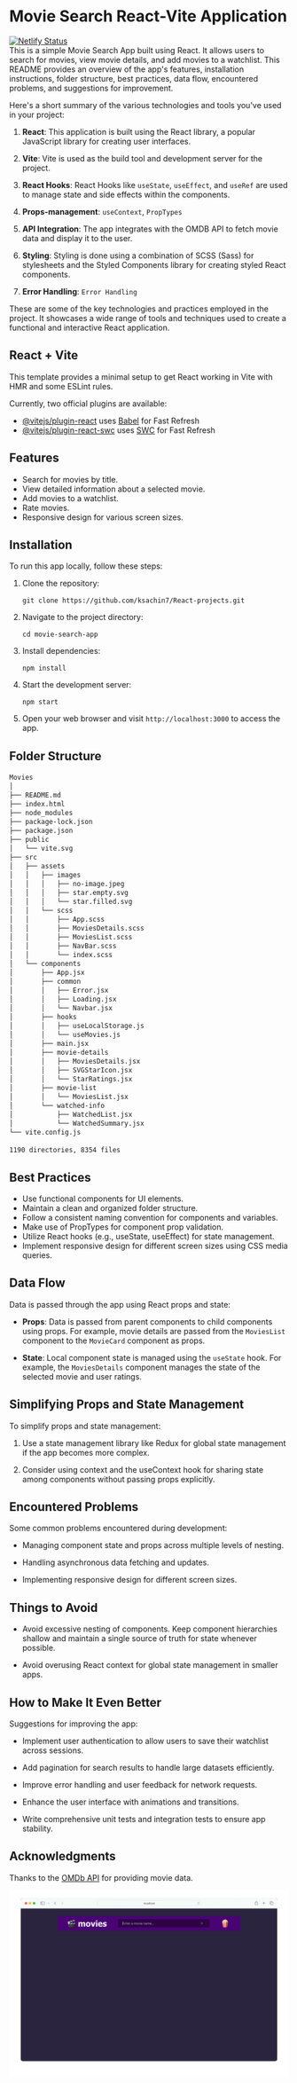 
# Movie Search React-Vite Application

[![Netlify Status](https://img.shields.io/badge/Netlify-Deployment-brightgreen?style=flat-square&logo=netlify)](https://movies-02bf70.netlify.app)  
This is a simple Movie Search App built using React. It allows users to search for movies, view movie details, and add movies to a watchlist. This README provides an overview of the app's features, installation instructions, folder structure, best practices, data flow, encountered problems, and suggestions for improvement.

Here's a short summary of the various technologies and tools you've used in your project:

1. **React**: This application is built using the React library, a popular JavaScript library for creating user interfaces.

2. **Vite**: Vite is used as the build tool and development server for the project.

3. **React Hooks**: React Hooks like `useState`, `useEffect`, and `useRef` are used to manage state and side effects within the components.

4. **Props-management**: `useContext`, `PropTypes`

5. **API Integration**: The app integrates with the OMDB API to fetch movie data and display it to the user.

6. **Styling**: Styling is done using a combination of SCSS (Sass) for stylesheets and the Styled Components library for creating styled React components.

7. **Error Handling**: `Error Handling`

These are some of the key technologies and practices employed in the project. It showcases a wide range of tools and techniques used to create a functional and interactive React application.

## React + Vite

This template provides a minimal setup to get React working in Vite with HMR and some ESLint rules.

Currently, two official plugins are available:

- [@vitejs/plugin-react](https://github.com/vitejs/vite-plugin-react/blob/main/packages/plugin-react/README.md) uses [Babel](https://babeljs.io/) for Fast Refresh
- [@vitejs/plugin-react-swc](https://github.com/vitejs/vite-plugin-react-swc) uses [SWC](https://swc.rs/) for Fast Refresh

## Features

- Search for movies by title.
- View detailed information about a selected movie.
- Add movies to a watchlist.
- Rate movies.
- Responsive design for various screen sizes.

## Installation

To run this app locally, follow these steps:

1. Clone the repository:

   ```
   git clone https://github.com/ksachin7/React-projects.git
   ```

2. Navigate to the project directory:

   ```
   cd movie-search-app
   ```

3. Install dependencies:

   ```
   npm install
   ```

4. Start the development server:

   ```
   npm start
   ```

5. Open your web browser and visit `http://localhost:3000` to access the app.

## Folder Structure

```
Movies
│
├── README.md
├── index.html
├── node_modules
├── package-lock.json
├── package.json
├── public
│   └── vite.svg
├── src
│   ├── assets
│   │   ├── images
│   │   │   ├── no-image.jpeg
│   │   │   ├── star.empty.svg
│   │   │   └── star.filled.svg
│   │   └── scss
│   │       ├── App.scss
│   │       ├── MoviesDetails.scss
│   │       ├── MoviesList.scss
│   │       ├── NavBar.scss
│   │       └── index.scss
│   └── components
│       ├── App.jsx
│       ├── common
│       │   ├── Error.jsx
│       │   ├── Loading.jsx
│       │   └── Navbar.jsx
│       ├── hooks
│       │   ├── useLocalStorage.js
│       │   └── useMovies.js
│       ├── main.jsx
│       ├── movie-details
│       │   ├── MoviesDetails.jsx
│       │   ├── SVGStarIcon.jsx
│       │   └── StarRatings.jsx
│       ├── movie-list
│       │   └── MoviesList.jsx
│       └── watched-info
│           ├── WatchedList.jsx
│           └── WatchedSummary.jsx
└── vite.config.js

1190 directories, 8354 files
```

## Best Practices

- Use functional components for UI elements.
- Maintain a clean and organized folder structure.
- Follow a consistent naming convention for components and variables.
- Make use of PropTypes for component prop validation.
- Utilize React hooks (e.g., useState, useEffect) for state management.
- Implement responsive design for different screen sizes using CSS media queries.

## Data Flow

Data is passed through the app using React props and state:

- **Props**: Data is passed from parent components to child components using props. For example, movie details are passed from the `MoviesList` component to the `MovieCard` component as props.

- **State**: Local component state is managed using the `useState` hook. For example, the `MoviesDetails` component manages the state of the selected movie and user ratings.

## Simplifying Props and State Management

To simplify props and state management:

1. Use a state management library like Redux for global state management if the app becomes more complex.

2. Consider using context and the useContext hook for sharing state among components without passing props explicitly.

## Encountered Problems

Some common problems encountered during development:

- Managing component state and props across multiple levels of nesting.

- Handling asynchronous data fetching and updates.

- Implementing responsive design for different screen sizes.

## Things to Avoid

- Avoid excessive nesting of components. Keep component hierarchies shallow and maintain a single source of truth for state whenever possible.

- Avoid overusing React context for global state management in smaller apps.

## How to Make It Even Better

Suggestions for improving the app:

- Implement user authentication to allow users to save their watchlist across sessions.

- Add pagination for search results to handle large datasets efficiently.

- Improve error handling and user feedback for network requests.

- Enhance the user interface with animations and transitions.

- Write comprehensive unit tests and integration tests to ensure app stability.

## Acknowledgments

Thanks to the [OMDb API](http://www.omdbapi.com/) for providing movie data.

![Alt Text](./src/assets/images/app-screenshots.gif)
